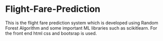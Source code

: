# Flight-Fare-Prediction
This is the flight fare prediction system which is developed using Random Forest Algorithm and some important ML libraries such as scikitlearn. For the front end html css and bootsrap is used. 
